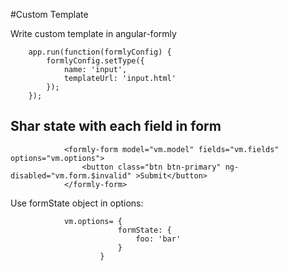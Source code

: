 #Custom Template

Write custom template in angular-formly

```
    app.run(function(formlyConfig) {
        formlyConfig.setType({
            name: 'input',
            templateUrl: 'input.html'
        });
    });
```

## Shar state with each field in form

```
            <formly-form model="vm.model" fields="vm.fields" options="vm.options">
                <button class="btn btn-primary" ng-disabled="vm.form.$invalid" >Submit</button>
            </formly-form>
```

Use formState object in options:
```
			vm.options= {
						formState: {
							foo: 'bar'
						}
					}
```